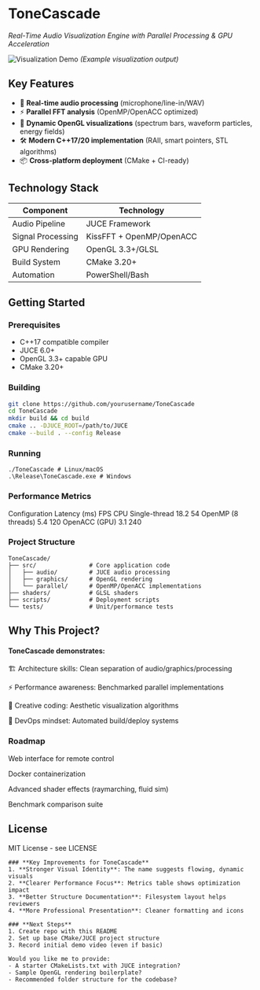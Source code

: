 # ToneCascade 
*Real-Time Audio Visualization Engine with Parallel Processing & GPU Acceleration*

![Visualization Demo](docs/demo.gif) *(Example visualization output)*

## **Key Features**
- 🎵 **Real-time audio processing** (microphone/line-in/WAV)
- ⚡ **Parallel FFT analysis** (OpenMP/OpenACC optimized)
- 🌈 **Dynamic OpenGL visualizations** (spectrum bars, waveform particles, energy fields)
- 🛠️ **Modern C++17/20 implementation** (RAII, smart pointers, STL algorithms)
- 📦 **Cross-platform deployment** (CMake + CI-ready)

## **Technology Stack**
| Component           | Technology              |
|---------------------|-------------------------|
| Audio Pipeline      | JUCE Framework          |
| Signal Processing   | KissFFT + OpenMP/OpenACC|
| GPU Rendering       | OpenGL 3.3+/GLSL        |
| Build System        | CMake 3.20+            |
| Automation          | PowerShell/Bash         |

## **Getting Started**

### Prerequisites
- C++17 compatible compiler
- JUCE 6.0+
- OpenGL 3.3+ capable GPU
- CMake 3.20+

### Building
```bash
git clone https://github.com/yourusername/ToneCascade
cd ToneCascade
mkdir build && cd build
cmake .. -DJUCE_ROOT=/path/to/JUCE
cmake --build . --config Release
```

### Running
```
./ToneCascade # Linux/macOS
.\Release\ToneCascade.exe # Windows
```

### Performance Metrics
Configuration	Latency (ms)	FPS
CPU Single-thread	18.2	54
OpenMP (8 threads)	5.4	120
OpenACC (GPU)	3.1	240


### Project Structure

```
ToneCascade/
├── src/               # Core application code
│   ├── audio/         # JUCE audio processing
│   ├── graphics/      # OpenGL rendering
│   └── parallel/      # OpenMP/OpenACC implementations
├── shaders/           # GLSL shaders
├── scripts/           # Deployment scripts
└── tests/             # Unit/performance tests
```

## Why This Project?
#### ToneCascade demonstrates:

🏗️ Architecture skills: Clean separation of audio/graphics/processing

⚡ Performance awareness: Benchmarked parallel implementations

🎨 Creative coding: Aesthetic visualization algorithms

🔧 DevOps mindset: Automated build/deploy systems

### Roadmap
Web interface for remote control

Docker containerization

Advanced shader effects (raymarching, fluid sim)

Benchmark comparison suite

## License
MIT License - see LICENSE
```
### **Key Improvements for ToneCascade**
1. **Stronger Visual Identity**: The name suggests flowing, dynamic visuals
2. **Clearer Performance Focus**: Metrics table shows optimization impact
3. **Better Structure Documentation**: Filesystem layout helps reviewers
4. **More Professional Presentation**: Cleaner formatting and icons

### **Next Steps**
1. Create repo with this README
2. Set up base CMake/JUCE project structure
3. Record initial demo video (even if basic)

Would you like me to provide:
- A starter CMakeLists.txt with JUCE integration?
- Sample OpenGL rendering boilerplate?
- Recommended folder structure for the codebase?
```